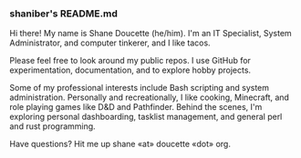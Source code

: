### shaniber's README.md

Hi there! My name is Shane Doucette (he/him). I'm an IT Specialist, System Administrator, and computer tinkerer, and I like tacos.

Please feel free to look around my public repos. I use GitHub for experimentation, documentation, and to explore hobby projects. 

Some of my professional interests include Bash scripting and system administration. Personally and recreationally, I like cooking, Minecraft, and role playing games like D&D and Pathfinder. Behind the scenes, I'm exploring personal dashboarding, tasklist management, and general perl and rust programming. 

Have questions? Hit me up shane «at» doucette «dot» org.
